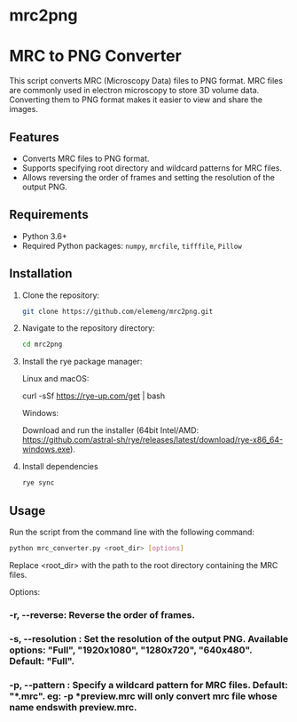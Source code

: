 # mrc2png

# MRC to PNG Converter

This script converts MRC (Microscopy Data) files to PNG format. MRC files are commonly used in electron microscopy to store 3D volume data. Converting them to PNG format makes it easier to view and share the images.

## Features

- Converts MRC files to PNG format.
- Supports specifying root directory and wildcard patterns for MRC files.
- Allows reversing the order of frames and setting the resolution of the output PNG.

## Requirements

- Python 3.6+
- Required Python packages: `numpy`, `mrcfile`, `tifffile`, `Pillow`

## Installation

1. Clone the repository:

    ```bash
    git clone https://github.com/elemeng/mrc2png.git
    ```

2. Navigate to the repository directory:

    ```bash
    cd mrc2png
    ```

3. Install the rye package manager:

    Linux and macOS:

    curl -sSf https://rye-up.com/get | bash
    
    Windows:

    Download and run the installer (64bit Intel/AMD: https://github.com/astral-sh/rye/releases/latest/download/rye-x86_64-windows.exe).
4. Install dependencies

    ```bash
    rye sync
    ```
## Usage

Run the script from the command line with the following command:

```bash
python mrc_converter.py <root_dir> [options]
```

Replace <root_dir> with the path to the root directory containing the MRC files.

Options:
### -r, --reverse: Reverse the order of frames.

### -s, --resolution <resolution>: Set the resolution of the output PNG. Available options: "Full", "1920x1080", "1280x720", "640x480". Default: "Full".

### -p, --pattern <pattern>: Specify a wildcard pattern for MRC files. Default: "*.mrc". eg: -p *preview.mrc will only convert mrc file whose name endswith preview.mrc.
